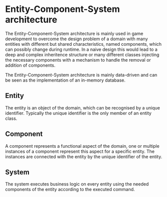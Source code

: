 # Entity-Component-System architecture

The Entity-Component-System architecture is mainly used in game development to overcome the design problem of a domain with many entities with different but shared characteristics, named components, which can possibly change during runtime. 
In a naive design this would lead to a deep and complex inheritence structure or many different classes injecting the necessary components with a mechanism to handle the removal or addition of components.

The Entity-Component-System architecture is mainly data-driven and can be seen as the implementation of an in-memory database.

## Entity

The entity is an object of the domain, which can be recognised by a unique identifier. Typically the unique identifier is the only member of an entity class.

## Component

A component represents a functional aspect of the domain, one or multiple instances of a component represent this aspect for a specific entity. The instances are connected with the entity by the unique identifier of the entity.

## System

The system executes business logic on every entity using the needed components of the entity according to the executed command.

